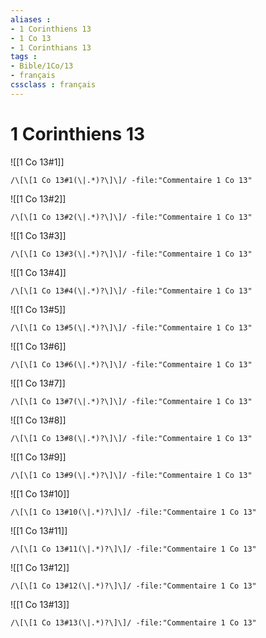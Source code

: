 ```yaml
---
aliases : 
- 1 Corinthiens 13
- 1 Co 13
- 1 Corinthians 13
tags : 
- Bible/1Co/13
- français
cssclass : français
---
```


# 1 Corinthiens 13

![[1 Co 13#1]]

```query
/\[\[1 Co 13#1(\|.*)?\]\]/ -file:"Commentaire 1 Co 13"
```

![[1 Co 13#2]]

```query
/\[\[1 Co 13#2(\|.*)?\]\]/ -file:"Commentaire 1 Co 13"
```

![[1 Co 13#3]]

```query
/\[\[1 Co 13#3(\|.*)?\]\]/ -file:"Commentaire 1 Co 13"
```

![[1 Co 13#4]]

```query
/\[\[1 Co 13#4(\|.*)?\]\]/ -file:"Commentaire 1 Co 13"
```

![[1 Co 13#5]]

```query
/\[\[1 Co 13#5(\|.*)?\]\]/ -file:"Commentaire 1 Co 13"
```

![[1 Co 13#6]]

```query
/\[\[1 Co 13#6(\|.*)?\]\]/ -file:"Commentaire 1 Co 13"
```

![[1 Co 13#7]]

```query
/\[\[1 Co 13#7(\|.*)?\]\]/ -file:"Commentaire 1 Co 13"
```

![[1 Co 13#8]]

```query
/\[\[1 Co 13#8(\|.*)?\]\]/ -file:"Commentaire 1 Co 13"
```

![[1 Co 13#9]]

```query
/\[\[1 Co 13#9(\|.*)?\]\]/ -file:"Commentaire 1 Co 13"
```

![[1 Co 13#10]]

```query
/\[\[1 Co 13#10(\|.*)?\]\]/ -file:"Commentaire 1 Co 13"
```

![[1 Co 13#11]]

```query
/\[\[1 Co 13#11(\|.*)?\]\]/ -file:"Commentaire 1 Co 13"
```

![[1 Co 13#12]]

```query
/\[\[1 Co 13#12(\|.*)?\]\]/ -file:"Commentaire 1 Co 13"
```

![[1 Co 13#13]]

```query
/\[\[1 Co 13#13(\|.*)?\]\]/ -file:"Commentaire 1 Co 13"
```


